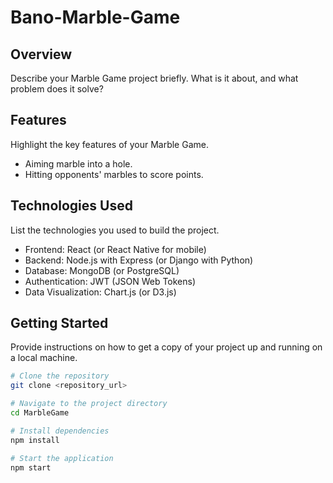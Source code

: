 # Bano-Marble-Game

## Overview
Describe your Marble Game project briefly. What is it about, and what problem does it solve?

## Features
Highlight the key features of your Marble Game.

- Aiming marble into a hole.
- Hitting opponents' marbles to score points.

## Technologies Used
List the technologies you used to build the project.

- Frontend: React (or React Native for mobile)
- Backend: Node.js with Express (or Django with Python)
- Database: MongoDB (or PostgreSQL)
- Authentication: JWT (JSON Web Tokens)
- Data Visualization: Chart.js (or D3.js)

## Getting Started
Provide instructions on how to get a copy of your project up and running on a local machine.

```bash
# Clone the repository
git clone <repository_url>

# Navigate to the project directory
cd MarbleGame

# Install dependencies
npm install

# Start the application
npm start

